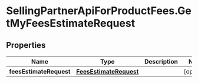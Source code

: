 # SellingPartnerApiForProductFees.GetMyFeesEstimateRequest

## Properties
Name | Type | Description | Notes
------------ | ------------- | ------------- | -------------
**feesEstimateRequest** | [**FeesEstimateRequest**](FeesEstimateRequest.md) |  | [optional] 



